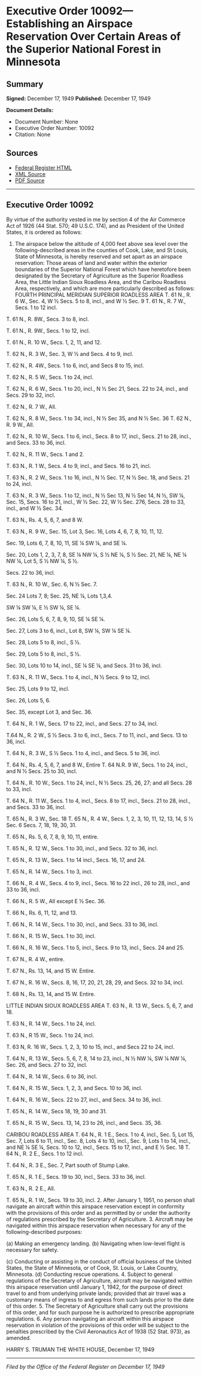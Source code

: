 # Executive Order 10092—Establishing an Airspace Reservation Over Certain Areas of the Superior National Forest in Minnesota

## Summary

**Signed:** December 17, 1949
**Published:** December 17, 1949

**Document Details:**
- Document Number: None
- Executive Order Number: 10092
- Citation: None

## Sources
- [Federal Register HTML](https://www.presidency.ucsb.edu/documents/executive-order-10092-establishing-airspace-reservation-over-certain-areas-the-superior)
- [XML Source](None)
- [PDF Source](None)

---

## Executive Order 10092

By virtue of the authority vested in me by section 4 of the Air Commerce Act of 1926 (44 Stat. 570; 49 U.S.C. 174), and as President of the United States, it is ordered as follows:
1. The airspace below the altitude of 4,000 feet above sea level over the following-described areas in the counties of Cook, Lake, and St Louis, State of Minnesota, is hereby reserved and set apart as an airspace reservation:
Those areas of land and water within the exterior boundaries of the Superior National Forest which have heretofore been designated by the Secretary of Agriculture as the Superior Roadless Area, the Little Indian Sioux Roadless Area, and the Caribou Roadless Area, respectively, and which are more particularly described as follows:
FOURTH PRINCIPAL MERIDIAN
SUPERIOR ROADLESS AREA
T. 61 N., R. 6 W.,
Sec. 4, W ½ Secs. 5 to 8, incl., and W ½
Sec. 9
T. 61 N., R. 7 W.,
Secs. 1 to 12 incl.

T. 61 N., R. 8W.,
Secs. 3 to 8, incl.

T. 61 N., R. 9W.,
Secs. 1 to 12, incl.

T. 61 N., R. 10 W.,
Secs. 1, 2, 11, and 12.

T. 62 N., R. 3 W.,
Sec. 3, W ½ and Secs. 4 to 9, incl.

T. 62 N., R. 4W.,
Secs. 1 to 6, incl, and Secs 8 to 15, incl.

T. 62 N., R. 5 W.,
Secs. 1 to 24, incl.

T. 62 N., R. 6 W.,
Secs. 1 to 20, incl., N ½ Sec 21, Secs. 22 to 24, incl., and Secs. 29 to 32, incl.

T. 62 N., R. 7 W., All.

T. 62 N., R. 8 W.,
Secs. 1 to 34, incl., N ½ Sec 35, and N ½ Sec. 36
T. 62 N., R. 9 W., All.

T. 62 N., R. 10 W.,
Secs. 1 to 6, incl., Secs. 8 to 17, incl., Secs. 21 to 28, incl., and Secs. 33 to 36, incl.

T. 62 N., R. 11 W.,
Secs. 1 and 2.

T. 63 N., R. 1 W.,
Secs. 4 to 9, incl., and Secs. 16 to 21, incl.

T. 63 N., R. 2 W.,
Secs. 1 to 16, incl., N ½ Sec. 17, N ½ Sec. 18, and Secs. 21 to 24, incl.

T. 63 N., R. 3 W.,
Secs. 1 to 12, incl., N ½ Sec 13, N ½ Sec 14, N ½, SW ¼, Sec. 15, Secs. 16 to 21, incl., W ½ Sec. 22, W ½ Sec. 276, Secs. 28 to 33, incl., and W ½ Sec. 34.

T. 63 N., Rs. 4, 5, 6, 7, and 8 W.

T. 63 N., R. 9 W.,
Sec. 15, Lot 3, Sec. 16, Lots 4, 6, 7, 8, 10, 11, 12.

Sec. 19, Lots 6, 7, 8, 10, 11, SE ¼ SW ¼, and SE ¼.

Sec. 20, Lots 1, 2, 3, 7, 8, SE ¼ NW ¼, S ½ NE ¼, S ½
Sec. 21, NE ¼, NE ¼ NW ¼, Lot 5, S ½ NW ¼, S ½.

Secs. 22 to 36, incl.

T. 63 N., R. 10 W.,
Sec. 6, N ½ Sec. 7.

Sec. 24 Lots 7, 8; Sec. 25, NE ¼, Lots 1,3,4.

SW ¼ SW ¼, E ½ SW ¼, SE ¼.

Sec. 26, Lots 5, 6, 7, 8, 9, 10, SE ¼ SE ¼.

Sec. 27, Lots 3 to 6, incl., Lot 8, SW ¼, SW ¼ SE ¼.

Sec. 28, Lots 5 to 8, incl., S ½.

Sec. 29, Lots 5 to 8, incl., S ½.

Sec. 30, Lots 10 to 14, incl., SE ¼ SE ¼, and Secs. 31 to 36, incl.

T. 63 N., R. 11 W.,
Secs. 1 to 4, incl., N ½ Secs. 9 to 12, incl.

Sec. 25, Lots 9 to 12, incl.

Sec. 26, Lots 5, 6.

Sec. 35, except Lot 3, and Sec. 36.

T. 64 N., R. 1 W.,
Secs. 17 to 22, incl., and Secs. 27 to 34, incl.

T.64 N., R. 2 W.,
S ½ Secs. 3 to 6, incl., Secs. 7 to 11, incl., and
Secs. 13 to 36, incl.

T. 64 N., R. 3 W.,
S ½ Secs. 1 to 4, incl., and Secs. 5 to 36, incl.

T. 64 N., Rs. 4, 5, 6, 7, and 8 W., Entire
T. 64 N.R. 9 W.,
Secs. 1 to 24, incl., and N ½ Secs. 25 to 30, incl.

T. 64 N., R. 10 W.,
Secs. 1 to 24, incl., N ½ Secs. 25, 26, 27; and all Secs. 28 to 33, incl.

T. 64 N., R. 11 W.,
Secs. 1 to 4, incl., Secs. 8 to 17, incl.,
Secs. 21 to 28, incl., and Secs. 33 to 36, incl.

T. 65 N., R. 3 W.,
Sec. 18
T. 65 N., R. 4 W.,
Secs. 1, 2, 3, 10, 11, 12, 13, 14, S ½ Sec. 6
Secs. 7, 18, 19, 30, 31.

T. 65 N., Rs. 5, 6, 7, 8, 9, 10, 11, entire.

T. 65 N., R. 12 W.,
Secs. 1 to 30, incl., and Secs. 32 to 36, incl.

T. 65 N., R. 13 W.,
Secs. 1 to 14 incl., Secs. 16, 17, and 24.

T. 65 N., R. 14 W.,
Secs. 1 to 3, incl.

T. 66 N., R. 4 W.,
Secs. 4 to 9, incl., Secs. 16 to 22 incl., 26 to 28, incl., and 33 to 36, incl.

T. 66 N., R. 5 W., All except E ½ Sec. 36.

T. 66 N., Rs. 6, 11, 12, and 13.

T. 66 N., R. 14 W.,
Secs. 1 to 30, incl., and Secs. 33 to 36, incl.

T. 66 N., R. 15 W.,
Secs. 1 to 30, incl.

T. 66 N., R. 16 W.,
Secs. 1 to 5, incl., Secs. 9 to 13, incl., Secs. 24 and 25.

T. 67 N., R. 4 W., entire.

T. 67 N., Rs. 13, 14, and 15 W. Entire.

T. 67 N., R. 16 W.,
Secs. 8, 16, 17, 20, 21, 28, 29, and Secs. 32 to 34, incl.

T. 68 N., Rs. 13, 14, and 15 W. Entire.

LITTLE INDIAN SIOUX ROADLESS AREA
T. 63 N., R. 13 W.,
Secs. 5, 6, 7, and 18.

T. 63 N., R. 14 W.,
Secs. 1 to 24, incl.

T. 63 N., R 15 W.,
Secs. 1 to 24, incl.

T. 63 N, R. 16 W.,
Secs. 1, 2, 3, 10 to 15, incl., and Secs 22 to 24, incl.

T. 64 N., R. 13 W.,
Secs. 5, 6, 7, 8, 14 to 23, incl., N ½ NW ¼, SW ¼ NW ¼, Sec. 26, and Secs. 27 to 32, incl.

T. 64 N., R. 14 W.,
Secs. 6 to 36, incl.

T. 64 N., R. 15 W.,
Secs. 1, 2, 3, and Secs. 10 to 36, incl.

T. 64 N., R. 16 W.,
Secs. 22 to 27, incl., and Secs. 34 to 36, incl.

T. 65 N., R. 14 W.,
Secs 18, 19, 30 and 31.

T. 65 N., R. 15 W.,
Secs. 13, 14, 23 to 26, incl., and Secs. 35, 36.

CARIBOU ROADLESS AREA
T. 64 N., R. 1 E.,
Secs. 1 to 4, incl., Sec. 5, Lot 15,
Sec. 7, Lots 6 to 11, incl.,
Sec. 8, Lots 4 to 10, incl.,
Sec. 9, Lots 1 to 14, incl., and NE ¼ SE ¼,
Secs. 10 to 12, incl., Secs. 15 to 17, incl., and E ½ Sec. 18
T. 64 N., R. 2 E.,
Secs. 1 to 12 incl.

T. 64 N., R. 3 E.,
Sec. 7, Part south of Stump Lake.

T. 65 N., R. 1 E.,
Secs. 19 to 30, incl., Secs. 33 to 36, incl.

T. 63 N., R. 2 E., All.

T. 65 N., R. 1 W.,
Secs. 19 to 30, incl.
2. After January 1, 1951, no person shall navigate an aircraft within this airspace reservation except in conformity with the provisions of this order and as permitted by or under the authority of regulations prescribed by the Secretary of Agriculture.
3. Aircraft may be navigated within this airspace reservation when necessary for any of the following-described purposes:

(a) Making an emergency landing.
(b) Navigating when low-level flight is necessary for safety.

(c) Conducting or assisting in the conduct of official business of the United States, the State of Minnesota, or of Cook, St. Louis, or Lake Country, Minnesota.
(d) Conducting rescue operations.
4. Subject to general regulations of the Secretary of Agriculture, aircraft may be navigated within this airspace reservation until January 1, 1942, for the purpose of direct travel to and from underlying private lands; provided that air travel was a customary means of ingress to and egress from such lands prior to the date of this order.
5. The Secretary of Agriculture shall carry out the provisions of this order, and for such purpose he is authorized to prescribe appropriate regulations.
6. Any person navigating an aircraft within this airspace reservation in violation of the provisions of this order will be subject to the penalties prescribed by the Civil Aeronautics Act of 1938 (52 Stat. 973), as amended.

HARRY S. TRUMAN
THE WHITE HOUSE,
December 17, 1949

---

*Filed by the Office of the Federal Register on December 17, 1949*

